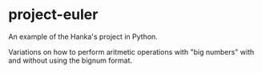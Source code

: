 # project-euler

An example of the Hanka's project in Python.

Variations on how to perform aritmetic operations with "big numbers" with and without using the bignum format.
